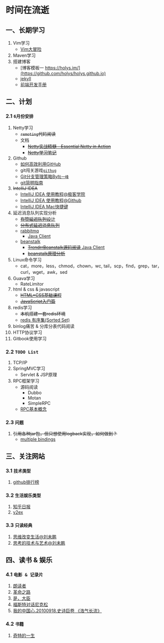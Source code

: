 # 时间在流逝


## 一、长期学习

1. Vim学习
     - [Vim大冒险](http://vim-adventures.com/)
2. Maven学习
3. 搭建博客
	- [博客模板一 https://holys.im/](https://github.com/holys/holys.github.io)
	- [jekyll](http://jekyllcn.com/)
	- [前端开发手册](https://dwqs.gitbooks.io/frontenddevhandbook/content/index.html)


## 二、计划

### 2.1 `6月份安排`

1. Netty学习
	- ~~`remoting`代码阅读~~
	- 文档
		- [~~Netty实战精髓 - Essential Netty in Action~~](https://www.gitbook.com/book/waylau/essential-netty-in-action/details)
		- [~~Netty学习笔记~~](http://skyao.github.io/leaning-netty/buffer/buffer.html)
2. Github
	- [如何高效利用GitHub](http://www.yangzhiping.com/tech/github.html)
	- git闯关游戏[`githug`](https://github.com/Gazler/githug)
	- [Git分支管理策略By`阮一峰`](http://www.ruanyifeng.com/blog/2012/07/git.html)
	- [git简明指南](http://rogerdudler.github.io/git-guide/index.zh.html)
3. ~~IntelliJ IDEA~~
	- [IntelliJ IDEA 使用教程@极客学院](http://wiki.jikexueyuan.com/project/intellij-idea-tutorial/)
	- [IntelliJ IDEA 使用教程@Github](https://github.com/judasn/IntelliJ-IDEA-Tutorial/)
	- [IntelliJ IDEA Mac快捷键](https://resources.jetbrains.com/assets/products/intellij-idea/IntelliJIDEA_ReferenceCard_Mac.pdf)
4. 延迟消息队列实现分析
	- [~~有赞延迟队列设~~计](http://tech.youzan.com/queuing_delay)
	- [~~分布式延迟消息队列~~](http://zhangyp.net/rabbitmq-delayqueue/)
	- [rabbitmq](https://geewu.gitbooks.io/rabbitmq-quick)
		- [Java Client](https://github.com/rabbitmq/rabbitmq-java-client)
	- [beanstalk](http://kr.github.io/beanstalkd/download.html)
		- [~~TrendrrBeanstalk源码阅读~~ Java Client](https://github.com/dustismo/TrendrrBeanstalk)
		- [~~beanstalk原理分析~~](http://www.xuetimes.com/archives/567)
5. Linux命令学习
	- cat，more，less，chmod，chown，wc, tail，scp，find，grep，tar，curl，wget，awk，sed
6. Guava学习
	- RateLimitor
7. html & css & javascript
	- [~~HTML+CSS基础课程~~](http://www.imooc.com/code/)
	- [~~JavaScript入门篇~~](http://www.imooc.com/code)
8. redis学习
	- ~~本机搭建一套redis环境~~
	- [redis 有序集(Sorted Set)](https://redis.readthedocs.org/en/2.4/sorted_set.html)
9. binlog痛苦 & 分库分表代码阅读
10. HTTP协议学习
11. Gitbook使用学习


### 2.2 `TODO List`

1. TCP/IP
2. SpringMVC学习
	- Servlet & JSP原理
3. RPC框架学习
	- 源码阅读
		- Dubbo
		- Motan
		- SimpleRPC
	- [RPC基本概念](http://www.zmannotes.com/index.php/2015/10/22/rpc/)

### 2.3 `问题`

1. ~~引用各种jar包，但只想使用logback实现，如何做到？~~
	- [multiple bindings](http://www.slf4j.org/codes.html#multiple_bindings)


## 三、关注网站

### 3.1 `技术类型`

1. [github排行榜](http://githuber.cn/)

### 3.2 `生活娱乐类型`

1. [知乎日报](http://daily.zhihu.com/)
2. [v2ex](https://www.v2ex.com/)

### 3.3 `只读经典`

1. [思维改变生活@刘未鹏](https://www.douban.com/doulist/46003)
2. [思考的技术与艺术@刘未鹏](https://www.douban.com/doulist/127649/)


## 四、读书 & 娱乐

### 4.1 `电影 & 记录片`

1. [朗读者](http://baike.baidu.com/link?url=sp5BWV_r5Nz6qZwsLuctp0w58UQdwuUUO3lTggY8mUBo7vArKZj6-OOz_yY41ggkEN-uc8u5CW6KedKxTa-cO11AZugEwZOtbWO-VWSMSRgZZC-ADh97rb14_qSI-3RfVzAiikT4MtjKU93D6vBM6Aacm47by6XLhQ9i5Sl0EIq)
2. [革命之路](http://baike.baidu.com/subview/1398130/6312081.htm)
3. [是，大臣](http://baike.baidu.com/item/%E6%98%AF%EF%BC%8C%E5%A4%A7%E8%87%A3/6278906)
4. [福斯特对话尼克松](http://baike.baidu.com/view/2224041.htm)
4. [我的中国心.20100918.史诗巨卷 《浩气长流》](http://www.tudou.com/programs/view/Zv1vL7V-E_g)

### 4.2 `书籍`

1. [奇特的一生](http://baike.baidu.com/view/3488715.htm)
